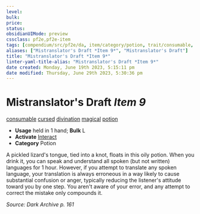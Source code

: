```yaml
---
level:
bulk:
price:
status:
obsidianUIMode: preview
cssclass: pf2e,pf2e-item
tags: [compendium/src/pf2e/da, item/category/potion, trait/consumable, trait/cursed, trait/divination, trait/magical, trait/potion]
aliases: ["Mistranslator's Draft *Item 9*", "Mistranslator's Draft"]
title: "Mistranslator's Draft *Item 9*"
linter-yaml-title-alias: "Mistranslator's Draft *Item 9*"
date created: Monday, June 19th 2023, 5:15:11 pm
date modified: Thursday, June 29th 2023, 5:30:36 pm
---
```


# Mistranslator's Draft *Item 9*

[consumable](rules/traits/consumable.md) [cursed](rules/traits/cursed-gmg.md) [divination](rules/traits/divination.md) [magical](rules/traits/magical.md) [potion](rules/traits/potion.md)  

- **Usage** held in 1 hand; **Bulk** L
- **Activate** [Interact](rules/actions/interact.md)
- **Category** Potion

A pickled lizard's tongue, tied into a knot, floats in this oily potion. When you drink it, you can speak and understand all spoken (but not written) languages for 1 hour. However, if you attempt to translate any spoken language, your translation is always erroneous in a way likely to cause substantial confusion or anger, typically reducing the listener's attitude toward you by one step. You aren't aware of your error, and any attempt to correct the mistake only compounds it.

*Source: Dark Archive p. 161*
